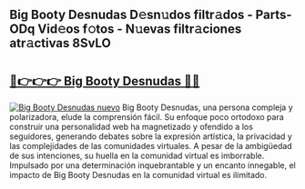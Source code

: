 ## Big Booty Desnudas D𝚎sn𝚞dos filtr𝚊dos - Parts-ODq Vid𝚎os f𝚘tos - N𝚞evas filtr𝚊ciones atr𝚊ctivas 8SvLO

# <h2><a href="http://mb9ib2r.tromn.icu/?c=Big+Booty+Desnudas">🔗👉👉👉 Big Booty Desnudas 🔗🔗</a></h2>

[![Big Booty Desnudas nuevo](https://i.imgur.com/pEAQMta.gif)](http://mb9ib2r.tromn.icu/?c=Big+Booty+Desnudas)
Big Booty Desnudas, una persona compleja y polarizadora, elude la comprensión fácil. Su enfoque poco ortodoxo para construir una personalidad web ha magnetizado y ofendido a los seguidores, generando debates sobre la expresión artística, la privacidad y las complejidades de las comunidades virtuales. A pesar de la ambigüedad de sus intenciones, su huella en la comunidad virtual es imborrable. Impulsado por una determinación inquebrantable y un encanto innegable, el impacto de Big Booty Desnudas en la comunidad virtual es ilimitado.
